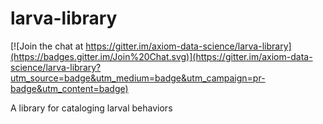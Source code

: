 larva-library
=============

[![Join the chat at https://gitter.im/axiom-data-science/larva-library](https://badges.gitter.im/Join%20Chat.svg)](https://gitter.im/axiom-data-science/larva-library?utm_source=badge&utm_medium=badge&utm_campaign=pr-badge&utm_content=badge)

A library for cataloging larval behaviors